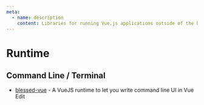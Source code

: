 ```yaml
---
meta:
  - name: description
    content: Libraries for running Vue.js applications outside of the browser
---
```


# Runtime

## Command Line / Terminal

- [blessed-vue](https://github.com/lyonlai/blessed-vue) - A VueJS runtime to let you write command line UI in Vue Edit
